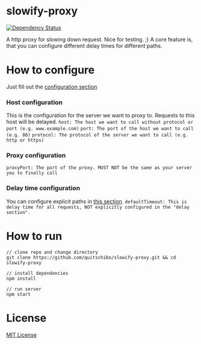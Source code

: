 slowify-proxy
=============
[![Dependency Status](https://gemnasium.com/quitschibo/slowify-proxy.png)](https://gemnasium.com/quitschibo/slowify-proxy)

A http proxy for slowing down request. Nice for testing. ;)
A core feature is, that you can configure different delay times for different paths.

# How to configure
Just fill out the [configuration section](https://github.com/quitschibo/slowify-proxy/blob/master/server.js#L4:L17)

### Host configuration
This is the configuration for the server we want to proxy to. Requests to this host will be delayed.
`host: The host we want to call without protocol or port (e.g. www.example.com)`
`port: The port of the host we want to call (e.g. 80)`
`protocol: The protocol of the server we want to call (e.g. http or https)`

### Proxy configuration
`proxyPort: The port of the proxy. MUST NOT be the same as your server you to finally call`

### Delay time configuration
You can configure explicit paths in [this section](https://github.com/quitschibo/slowify-proxy/blob/master/server.js#L32:L41).
`defaultTimeout: This is delay time for all requests, NOT explicitly configured in the "delay section".`

# How to run
```
// clone repo and change directory
git clone https://github.com/quitschibo/slowify-proxy.git && cd slowify-proxy

// install dependencies
npm install

// run server
npm start
```
# License
[MIT License](https://github.com/quitschibo/slowify-proxy/blob/master/LICENSE)
